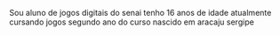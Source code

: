 Sou  aluno de jogos digitais do senai 
tenho 16 anos de idade 
atualmente cursando jogos 
segundo ano do curso 
nascido em aracaju sergipe
